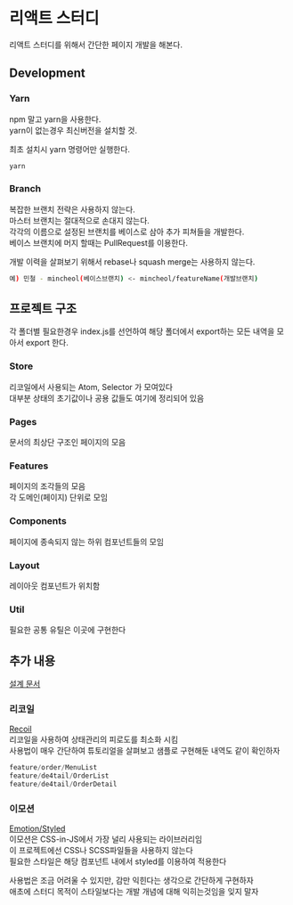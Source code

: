# 리액트 스터디

리액트 스터디를 위해서 간단한 페이지 개발을 해본다.

## Development

### Yarn

npm 말고 yarn을 사용한다.  
yarn이 없는경우 최신버전을 설치할 것.

최초 설치시 yarn 명령어만 실행한다.

```bash
yarn
```

### Branch

복잡한 브랜치 전략은 사용하지 않는다.  
마스터 브랜치는 절대적으로 손대지 않는다.  
각각의 이름으로 설정된 브랜치를 베이스로 삼아 추가 피쳐들을 개발한다.  
베이스 브랜치에 머지 할때는 PullRequest를 이용한다.

개발 이력을 살펴보기 위해서 rebase나 squash merge는 사용하지 않는다.

```bash
예) 민철 - mincheol(베이스브랜치) <- mincheol/featureName(개발브랜치)
```

## 프로젝트 구조

각 폴더별 필요한경우 index.js를 선언하여 해당 폴더에서 export하는 모든 내역을 모아서 export 한다.

### Store

리코일에서 사용되는 Atom, Selector 가 모여있다  
대부분 상태의 초기값이나 공용 값들도 여기에 정리되어 있음

### Pages

문서의 최상단 구조인 페이지의 모음

### Features

페이지의 조각들의 모음  
각 도메인(페이지) 단위로 모임

### Components

페이지에 종속되지 않는 하위 컴포넌트들의 모임

### Layout

레이아웃 컴포넌트가 위치함

### Util

필요한 공통 유틸은 이곳에 구현한다

## 추가 내용

[설계 문서](https://docs.google.com/presentation/d/1GhFzlG8YF4Qxc13AjrAH9knGt7ZzEjRX0CVpv8NyuGE/edit?usp=sharing)

### 리코일

[Recoil](https://recoiljs.org/ko/docs/introduction/motivation)  
리코일을 사용하여 상태관리의 피로도를 최소화 시킴  
사용법이 매우 간단하여 튜토리얼을 살펴보고 샘플로 구현해둔 내역도 같이 확인하자  

```javascript
feature/order/MenuList
feature/de4tail/OrderList
feature/de4tail/OrderDetail
```

### 이모션

[Emotion/Styled](https://emotion.sh/docs/styled)  
이모션은 CSS-in-JS에서 가장 널리 사용되는 라이브러리임  
이 프로젝트에선 CSS나 SCSS파일들을 사용하지 않는다  
필요한 스타일은 해당 컴포넌트 내에서 styled를 이용하여 적용한다

사용법은 조금 어려울 수 있지만, 감만 익힌다는 생각으로 간단하게 구현하자  
애초에 스터디 목적이 스타일보다는 개발 개념에 대해 익히는것임을 잊지 말자
